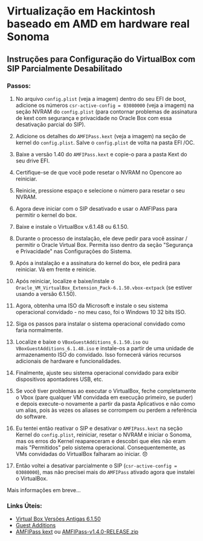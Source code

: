 # Virtualização em Hackintosh baseado em AMD em hardware real Sonoma

## Instruções para Configuração do VirtualBox com SIP Parcialmente Desabilitado

### Passos:

1. No arquivo `config.plist` (veja a imagem) dentro do seu EFI de boot, adicione os números `csr-active-config = 03080000` (veja a imagem) na seção NVRAM do `config.plist` (para contornar problemas de assinatura de kext com segurança e privacidade no Oracle Box com essa desativação parcial do SIP).

2. Adicione os detalhes do `AMFIPass.kext` (veja a imagem) na seção de kernel do `config.plist`. Salve o `config.plist` de volta na pasta EFI /OC.

3. Baixe a versão 1.40 do `AMFIPass.kext` e copie-o para a pasta Kext do seu drive EFI.

4. Certifique-se de que você pode resetar o NVRAM no Opencore ao reiniciar.

5. Reinicie, pressione espaço e selecione o número para resetar o seu NVRAM.

6. Agora deve iniciar com o SIP desativado e usar o AMFIPass para permitir o kernel do box.

7. Baixe e instale o VirtualBox v.6.1.48 ou 6.1.50.

8. Durante o processo de instalação, ele deve pedir para você assinar / permitir o Oracle Virtual Box. Permita isso dentro da seção "Segurança e Privacidade" nas Configurações do Sistema.

9. Após a instalação e a assinatura do kernel do box, ele pedirá para reiniciar. Vá em frente e reinicie.

10. Após reiniciar, localize e baixe/instale o `Oracle_VM_VirtualBox_Extension_Pack-6.1.50.vbox-extpack` (se estiver usando a versão 6.1.50).

11. Agora, obtenha uma ISO da Microsoft e instale o seu sistema operacional convidado - no meu caso, foi o Windows 10 32 bits ISO.

12. Siga os passos para instalar o sistema operacional convidado como faria normalmente.

13. Localize e baixe o `VBoxGuestAdditions_6.1.50.iso` ou `VBoxGuestAdditions_6.1.48.iso` e instale-os a partir de uma unidade de armazenamento ISO do convidado. Isso fornecerá vários recursos adicionais de hardware e funcionalidades.

14. Finalmente, ajuste seu sistema operacional convidado para exibir dispositivos apontadores USB, etc.

15. Se você tiver problemas ao executar o VirtualBox, feche completamente o Vbox (pare qualquer VM convidada em execução primeiro, se puder) e depois execute-o novamente a partir da pasta Aplicativos e não como um alias, pois às vezes os aliases se corrompem ou perdem a referência do software.

16. Eu tentei então reativar o SIP e desativar o `AMFIPass.kext` na seção Kernel do `config.plist`, reiniciar, resetar o NVRAM e iniciar o Sonoma, mas os erros do Kernel reapareceram e descobri que eles não eram mais "Permitidos" pelo sistema operacional. Consequentemente, as VMs convidadas do VirtualBox falharam ao iniciar. 😞

17. Então voltei a desativar parcialmente o SIP (`csr-active-config = 03080000`), mas não precisei mais do `AMFIPass` ativado agora que instalei o VirtualBox.

Mais informações em breve...

### Links Úteis:
- [Virtual Box Versões Antigas 6.1.50](https://www.virtualbox.org/wiki/Download_Old_Builds_6_1)
- [Guest Additions](https://download.virtualbox.org/virtualbox/6.1.50/)
- [AMFIPass kext](https://community.macmeup.com/index.php?/files/category/3-kexts/) ou [AMFIPass-v1.4.0-RELEASE.zip](payloads/Kexts/Acidanthera/AMFIPass-v1.4.0-RELEASE.zip)
